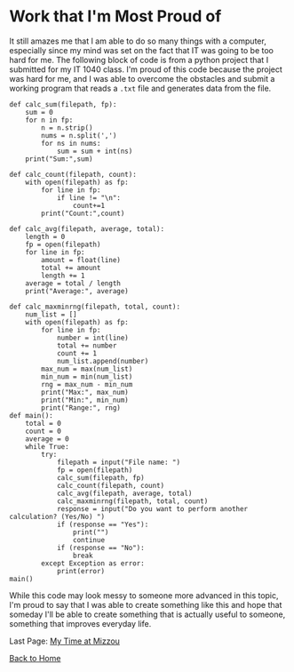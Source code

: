 # Work that I'm Most Proud of

It still amazes me that I am able to do so many things with a computer, especially since my mind was set on the fact that IT was going to be too hard for me. The following block of code is from a python project that I submitted for my IT 1040 class. I'm proud of this code because the project was hard for me, and I was able to overcome the obstacles and submit a working program that reads a `.txt` file and generates data from the file.
```
def calc_sum(filepath, fp):
    sum = 0
    for n in fp:
        n = n.strip()
        nums = n.split(',')
        for ns in nums:
            sum = sum + int(ns)
    print("Sum:",sum)

def calc_count(filepath, count):
    with open(filepath) as fp:
        for line in fp:
            if line != "\n":
                count+=1
        print("Count:",count)

def calc_avg(filepath, average, total):
    length = 0
    fp = open(filepath)
    for line in fp:
        amount = float(line)
        total += amount
        length += 1
    average = total / length
    print("Average:", average)

def calc_maxminrng(filepath, total, count):
    num_list = []
    with open(filepath) as fp:
        for line in fp:
            number = int(line)
            total += number
            count += 1
            num_list.append(number)
        max_num = max(num_list)
        min_num = min(num_list)
        rng = max_num - min_num
        print("Max:", max_num)
        print("Min:", min_num)
        print("Range:", rng)
def main():
    total = 0
    count = 0
    average = 0
    while True:
        try:
            filepath = input("File name: ")
            fp = open(filepath)
            calc_sum(filepath, fp)
            calc_count(filepath, count)
            calc_avg(filepath, average, total)
            calc_maxminrng(filepath, total, count)
            response = input("Do you want to perform another calculation? (Yes/No) ")
            if (response == "Yes"):
                print("")
                continue
            if (response == "No"):
                break
        except Exception as error:
            print(error)
main()
```
While this code may look messy to someone more advanced in this topic, I'm proud to say that I was able to create something like this and hope that someday I'll be able to create something that is actually useful to someone, something that improves everyday life.

Last Page: [My Time at Mizzou](page5.md)

[Back to Home](README.md)
